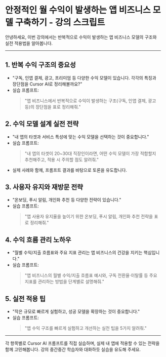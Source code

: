 # 안정적인 월 수익이 발생하는 앱 비즈니스 모델 구축하기 - 강의 스크립트

안녕하세요, 이번 강의에서는 반복적으로 수익이 발생하는 앱 비즈니스 모델의 구조와 실전 적용법을 알아봅니다.

---

## 1. 반복 수익 구조의 중요성
- "구독, 인앱 결제, 광고, 프리미엄 등 다양한 수익 모델이 있습니다. 각각의 특징과 장단점을 Cursor AI로 정리해볼까요?"
- 실습 프롬프트:
  > "앱 비즈니스에서 반복적으로 수익이 발생하는 구조(구독, 인앱 결제, 광고 등)의 장단점을 표로 정리해줘."

## 2. 수익 모델 설계 실전 전략
- "내 앱의 타겟과 서비스 특성에 맞는 수익 모델을 선택하는 것이 중요합니다."
- 실습 프롬프트:
  > "내 앱의 타겟이 20~30대 직장인이라면, 어떤 수익 모델이 가장 적합할지 추천해주고, 적용 시 주의할 점도 알려줘."
- 실제 사례와 함께, 프롬프트 결과를 바탕으로 토론을 유도합니다.

## 3. 사용자 유지와 재방문 전략
- "온보딩, 푸시 알림, 개인화 추천 등 다양한 전략이 있습니다."
- 실습 프롬프트:
  > "앱 사용자 유지율을 높이기 위한 온보딩, 푸시 알림, 개인화 추천 전략을 표로 정리해줘."

## 4. 수익 흐름 관리 노하우
- "월별 수익/지출 흐름표와 주요 지표 관리는 앱 비즈니스의 건강을 지키는 핵심입니다."
- 실습 프롬프트:
  > "앱 비즈니스의 월별 수익/지출 흐름표 예시와, 구독 전환율·이탈률 등 주요 지표를 관리하는 방법을 단계별로 설명해줘."

## 5. 실전 적용 팁
- "작은 규모로 빠르게 실험하고, 성공 모델을 확장하는 것이 중요합니다."
- 실습 프롬프트:
  > "앱 수익 구조를 빠르게 실험하고 개선하는 실전 팁을 5가지 알려줘."

---

각 항목별로 Cursor AI 프롬프트를 직접 실습하며, 실제 내 앱에 적용할 수 있는 전략을 함께 고민해봅니다. 강의 중간중간 학습자와 대화하듯 실습을 유도해 주세요.

<!-- 스크립트 끝 --> 